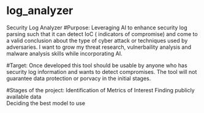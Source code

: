 # log_analyzer
Security Log Analyzer
#Purpose:
Leveraging AI to enhance security log parsing such that it can detect IoC ( indicators of compromise) and come to a valid conclusion about the type of cyber attack or techniques used by adversaries. 
I want to grow my threat research, vulnerbaility analysis and malware analysis skills while incorporating AI. 

#Target: 
Once developed this tool should be usable by anyone who has security log information and wants to detect compromises. The tool will not guarantee data protection or porvacy in the initial stages. 

#Stages of the project: 
Identification of Metrics of Interest
Finding publicly available data  
Deciding the best model to use
